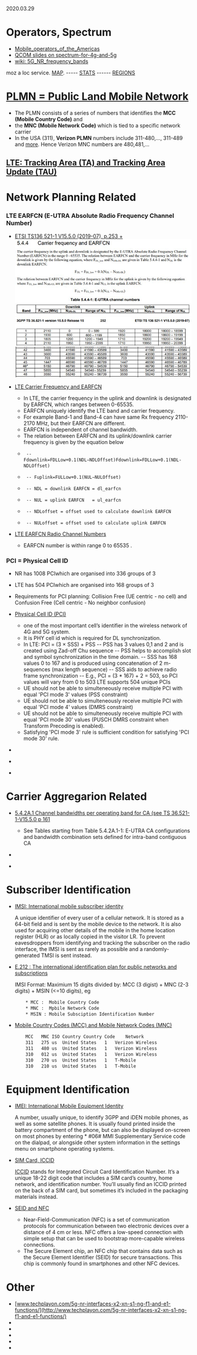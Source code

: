 2020.03.29



# Operators, Spectrum

* [Mobile_operators_of_the_Americas](https://en.wikipedia.org/wiki/List_of_mobile_network_operators_of_the_Americas#United_States)<br>
* [QCOM slides on spectrum-for-4g-and-5g](https://www.qualcomm.com/media/documents/files/spectrum-for-4g-and-5g.pdf)<br>
* [wiki: 5G_NR_frequency_bands](https://en.wikipedia.org/wiki/5G_NR_frequency_bands)<br>

moz a loc service. [MAP](https://location.services.mozilla.com/map#2/35.0/9.0).  ----- [STATS](https://location.services.mozilla.com/stats)
------  [REGIONS](https://location.services.mozilla.com/stats/regions)<br>

# [PLMN =  Public Land Mobile Network](https://ltehacks.com/viewtopic.php?t=447)
* The PLMN consists of a series of numbers that identifies the **MCC (Mobile Country Code)** and <br>
* the **MNC (Mobile Network Code)** which is tied to a specific network carrier<br>
* In the USA (311), **Verizon PLMN** numbers include 311-480,..., 311-489 and [more](https://ltehacks.com/viewtopic.php?t=447). Hence Verizon MNC numbers are 480,481,...<br>

## [LTE: Tracking Area (TA) and Tracking Area Update (TAU)](https://www.netmanias.com/en/post/blog/5930/lte-tau/lte-tracking-area-ta-and-tracking-area-update-tau#:~:text=In%20the%20right%20side%20of,PLMN%20ID%20and%20a%20TAC.)

# Network Planning Related

### LTE EARFCN (E-UTRA Absolute Radio Frequency Channel Number)
* [ETSI TS136 521-1 V15.5.0 (2019-07), p.253 + ](https://www.etsi.org/deliver/etsi_ts/136500_136599/13652101/15.05.00_60/ts_13652101v150500p.pdf)<br>
![EARFCN_001.JPG](EARFCN_001.JPG)
![EARFCN_002.JPG](EARFCN_002.JPG)
![EARFCN_003.JPG](EARFCN_003.JPG)


* [LTE Carrier Frequency and EARFCN](https://www.cablefree.net/wirelesstechnology/4glte/lte-carrier-frequency-earfcn/)<br>
  - In LTE, the carrier frequency in the uplink and downlink is designated by EARFCN, which ranges between 0-65535.
  - EARFCN uniquely identify the LTE band and carrier frequency.
  - For example Band-1 and Band-4 can have same Rx frequency 2110-2170 MHz,  but their EARFCN are different.
  - EARFCN is independent of channel bandwidth.
  - The relation between EARFCN and its uplink/downlink carrier frequency is given by the equation below
  -      -- Fdownlink=FDLLow+0.1(NDL−NDLOffset)Fdownlink=FDLLow+0.1(NDL-NDLOffset)
  -      -- Fuplink=FULLow+0.1(NUL−NULOffset)
  -      -- NDL = downlink EARFCN = dl_earfcn
  -      -- NUL = uplink EARFCN   = ul_earfcn
  -      -- NDLoffset = offset used to calculate downlink EARFCN
  -      -- NULoffset = offset used to calculate uplink EARFCN


* [LTE EARFCN Radio Channel Numbers](https://www.electronics-notes.com/articles/connectivity/4g-lte-long-term-evolution/lte-earfcn-radio-channel-numbers.php)<br>
    - EARFCN number is within range 0 to 65535 .

### PCI = Physical Cell ID
* NR has 1008 PCIwhich are organised into 336 groups of 3
* LTE has 504 PCIwhich are organised into 168 groups of 3
* Requirements for PCI planning: Collision Free (UE centric - no cell) and Confusion Free (Cell centric - No neighbor confusion)
* [Physical Cell ID (PCI)](https://www.5gworldpro.com/blog/2020/11/11/what-is-difference-between-pci-in-4g-lte-and-pci-in-5g-nr/)<br>
    - one of the most important cell’s identifier in the wireless network of 4G and 5G system.
    - It is PHY cell id which is required for DL synchronization.
    - In LTE:  PCI = (3 × SSS) + PSS
      -- PSS has 3 values 0,1 and 2 and is created using Zad-off Chu sequence
      -- PSS helps to accomplish slot and symbol synchronization in the time domain.
      -- SSS has 168 values 0 to 167 and is produced using concatenation of 2 m-sequences (max length sequence)
      -- SSS aids to achieve radio frame synchronization
      -- E.g., PCI = (3 * 167) + 2 = 503, so PCI values will vary from 0 to 503 LTE supports 504 unique PCIs
    - UE should not be able to simulteneously receive multiple PCI with equal 'PCI mode 3' values (PSS constraint)
    - UE should not be able to simulteneously receive multiple PCI with equal 'PCI mode 4' values (DMRS constraint)
    - UE should not be able to simulteneously receive multiple PCI with equal 'PCI mode 30' values (PUSCH DMRS constraint when Transform Precoding is enabled).
    - Satisfying 'PCI mode 3' rule is sufficient condition for satisfying 'PCI mode 30' rule.

* []()<br>
* []()<br>
* 

# Carrier Aggregarion Related
* [5.4.2A.1	Channel bandwidths per operating band for CA (see TS 36.521-1-V15.5.0 p 161](https://www.etsi.org/deliver/etsi_ts/136500_136599/13652101/15.05.00_60/ts_13652101v150500p.pdf)<br>
    - See Tables starting from    Table 5.4.2A.1-1: E-UTRA CA configurations and bandwidth combination sets defined for intra-band
contiguous CA 

* []()
* 

# Subscriber Identification

* [IMSI: International mobile subscriber identity](https://en.wikipedia.org/wiki/International_mobile_subscriber_identity)<br>

     A unique identifier of every user of a cellular network. It is stored as a 64-bit field and is sent by the mobile device 
     to the network. It is also used for acquiring other details of the mobile in the home location register (HLR) or as locally 
     copied in the visitor LR. To prevent eavesdroppers from identifying and tracking the subscriber on the radio interface, 
     the IMSI is sent as rarely as possible and a randomly-generated TMSI is sent instead.

* [E.212 : The international identification plan for public networks and subscriptions](https://www.itu.int/rec/T-REC-E.212-201609-I/en)<br>

     IMSI Format: Maximium 15 digits divided by: MCC (3 digist) + MNC (2-3 digits) + MSIN (<=10 digits), eg 
     
          * MCC :  Mobile Country Code
          * MNC :  Mpbile Network Code
          * MSIN : Mobile Subsciption Identification Number
          
* [Mobile Country Codes (MCC) and Mobile Network Codes (MNC)](https://www.mcc-mnc.com/)

          MCC	MNC	ISO	Country	Country Code	Network
          311	275	us	United States	1	Verizon Wireless
          311	480	us	United States	1	Verizon Wireless
          310	012	us	United States	1	Verizon Wireless
          310	270	us	United States	1	T-Mobile
          310	210	us	United States	1	T-Mobile

# Equipment Identification

* [IMEI: International Mobile Equipment Identity](https://en.wikipedia.org/wiki/International_Mobile_Equipment_Identity)<br>

    A number, usually unique, to identify 3GPP and iDEN mobile phones, as well as some satellite phones. It is usually found printed 
    inside the battery compartment of the phone, but can also be displayed on-screen on most phones by entering * #06# MMI Supplementary 
    Service code on the dialpad, or alongside other system information in the settings menu on smartphone operating systems.

* [SIM Card, ICCID](https://en.wikipedia.org/wiki/SIM_card#ICCID)<br>

    [ICCID](https://www.emnify.com/resources/iccid-number) stands for Integrated Circuit Card Identification Number. 
    It’s a unique 18-22 digit code that includes a SIM card’s country, home network, and identification number. 
    You’ll usually find an ICCID printed on the back of a SIM card, but sometimes it’s included in the packaging materials instead.
    
* [SEID and NFC](https://en.wikipedia.org/wiki/Near-field_communication)<br>

     * Near-Field-Communication (NFC) is a set of communication protocols for communication between two electronic devices over a 
     distance of 4 cm or less. NFC offers a low-speed connection with simple setup that can be used to bootstrap more-capable wireless connections.
     * The Secure Element chip, an NFC chip that contains data such as the Secure Element Identifier (SEID) for secure transactions. 
     This chip is commonly found in smartphones and other NFC devices.
     
# Other

* [www.techplayon.com/5g-nr-interfaces-x2-xn-s1-ng-f1-and-e1-functions/](http://www.techplayon.com/5g-nr-interfaces-x2-xn-s1-ng-f1-and-e1-functions/)<br>
* []()<br>
* []()<br>
* []()<br>
* []()<br>
* []()<br>

